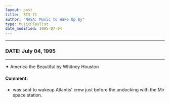 ```yaml
---
layout: post
title:  STS-71
author: "NASA: Music to Wake Up By"
type: MusicPlaylist
date_modified: 1995-07-04
---
```


----
### DATE: July 04, 1995
----
✦ America the Beautiful by Whitney Houston

#### Comment:
* was sent to wakeup Atlantis' crew just before the undocking with the Mir space station.
